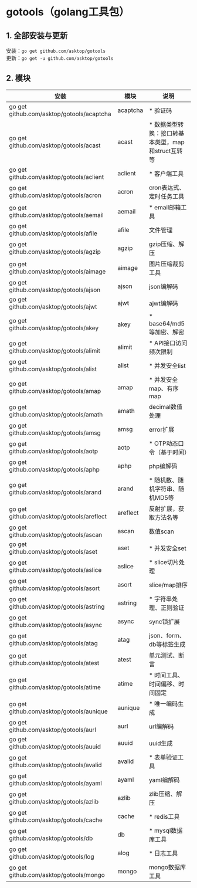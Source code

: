 # gotools（golang工具包）

## 1. 全部安装与更新

安装：`go get github.com/asktop/gotools`  
更新：`go get -u github.com/asktop/gotools`

## 2. 模块
| 安装 | 模块 | 说明 |
| --- | --- | --- |
| go get github.com/asktop/gotools/acaptcha | acaptcha | * 验证码 |
| go get github.com/asktop/gotools/acast    | acast    | * 数据类型转换：接口转基本类型，map和struct互转等 |
| go get github.com/asktop/gotools/aclient  | aclient  | * 客户端工具 |
| go get github.com/asktop/gotools/acron    | acron    | cron表达式、定时任务工具 |
| go get github.com/asktop/gotools/aemail   | aemail   | * email邮箱工具 |
| go get github.com/asktop/gotools/afile    | afile    | 文件管理 |
| go get github.com/asktop/gotools/agzip    | agzip    | gzip压缩、解压 |
| go get github.com/asktop/gotools/aimage   | aimage   | 图片压缩裁剪工具 |
| go get github.com/asktop/gotools/ajson    | ajson    | json编解码 |
| go get github.com/asktop/gotools/ajwt     | ajwt     | ajwt编解码 |
| go get github.com/asktop/gotools/akey     | akey     | * base64/md5等加密、解密 |
| go get github.com/asktop/gotools/alimit   | alimit   | * API接口访问频次限制 |
| go get github.com/asktop/gotools/alist    | alist    | * 并发安全list |
| go get github.com/asktop/gotools/amap     | amap     | * 并发安全map、有序map |
| go get github.com/asktop/gotools/amath    | amath    | decimal数值处理 |
| go get github.com/asktop/gotools/amsg     | amsg     | error扩展 |
| go get github.com/asktop/gotools/aotp     | aotp     | * OTP动态口令（基于时间） |
| go get github.com/asktop/gotools/aphp     | aphp     | php编解码 |
| go get github.com/asktop/gotools/arand    | arand    | * 随机数、随机字符串、随机MD5等 |
| go get github.com/asktop/gotools/areflect | areflect | 反射扩展，获取方法名等 |
| go get github.com/asktop/gotools/ascan    | ascan    | 数值scan |
| go get github.com/asktop/gotools/aset     | aset     | * 并发安全set |
| go get github.com/asktop/gotools/aslice   | aslice   | * slice切片处理 |
| go get github.com/asktop/gotools/asort    | asort    | slice/map排序 |
| go get github.com/asktop/gotools/astring  | astring  | * 字符串处理、正则验证 |
| go get github.com/asktop/gotools/async    | async    | sync锁扩展 |
| go get github.com/asktop/gotools/atag     | atag     | json、form、db等标签生成 |
| go get github.com/asktop/gotools/atest    | atest    | 单元测试、断言 |
| go get github.com/asktop/gotools/atime    | atime    | * 时间工具、时间偏移、时间固定 |
| go get github.com/asktop/gotools/aunique  | aunique  | * 唯一编码生成 |
| go get github.com/asktop/gotools/aurl     | aurl     | url编解码 |
| go get github.com/asktop/gotools/auuid    | auuid    | uuid生成 |
| go get github.com/asktop/gotools/avalid   | avalid   | * 表单验证工具 |
| go get github.com/asktop/gotools/ayaml    | ayaml    | yaml编解码 |
| go get github.com/asktop/gotools/azlib    | azlib    | zlib压缩、解压 |
| go get github.com/asktop/gotools/cache    | cache    | * redis工具 |
| go get github.com/asktop/gotools/db       | db       | * mysql数据库工具 |
| go get github.com/asktop/gotools/log     | alog     | * 日志工具 |
| go get github.com/asktop/gotools/mongo    | mongo    | mongo数据库工具 |
